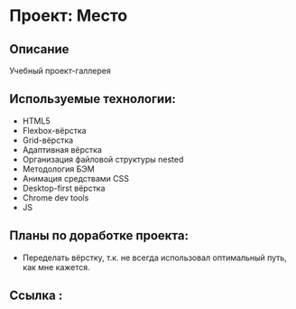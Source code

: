 # Проект: Место

## Описание
Учебный проект-галлерея

## Используемые технологии:
* HTML5
* Flexbox-вёрстка
* Grid-вёрстка
* Адаптивная вёрстка
* Организация файловой структуры nested
* Методология БЭМ
* Анимация средствами CSS
* Desktop-first вёрстка
* Chrome dev tools
* JS

## Планы по доработке проекта:
* Переделать вёрстку, т.к. не всегда использовал оптимальный путь, как мне кажется.

## Ссылка :

